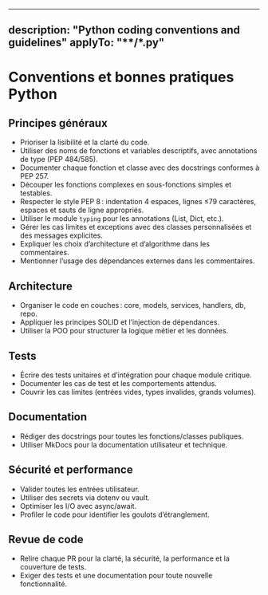 <!-- Based on: https://raw.githubusercontent.com/github/awesome-copilot/main/instructions/python.instructions.md -->
---
description: "Python coding conventions and guidelines"
applyTo: "**/*.py"
---
# Conventions et bonnes pratiques Python

## Principes généraux
- Prioriser la lisibilité et la clarté du code.
- Utiliser des noms de fonctions et variables descriptifs, avec annotations de type (PEP 484/585).
- Documenter chaque fonction et classe avec des docstrings conformes à PEP 257.
- Découper les fonctions complexes en sous-fonctions simples et testables.
- Respecter le style PEP 8 : indentation 4 espaces, lignes ≤79 caractères, espaces et sauts de ligne appropriés.
- Utiliser le module `typing` pour les annotations (List, Dict, etc.).
- Gérer les cas limites et exceptions avec des classes personnalisées et des messages explicites.
- Expliquer les choix d’architecture et d’algorithme dans les commentaires.
- Mentionner l’usage des dépendances externes dans les commentaires.

## Architecture
- Organiser le code en couches : core, models, services, handlers, db, repo.
- Appliquer les principes SOLID et l’injection de dépendances.
- Utiliser la POO pour structurer la logique métier et les données.

## Tests
- Écrire des tests unitaires et d’intégration pour chaque module critique.
- Documenter les cas de test et les comportements attendus.
- Couvrir les cas limites (entrées vides, types invalides, grands volumes).

## Documentation
- Rédiger des docstrings pour toutes les fonctions/classes publiques.
- Utiliser MkDocs pour la documentation utilisateur et technique.

## Sécurité et performance
- Valider toutes les entrées utilisateur.
- Utiliser des secrets via dotenv ou vault.
- Optimiser les I/O avec async/await.
- Profiler le code pour identifier les goulots d’étranglement.

## Revue de code
- Relire chaque PR pour la clarté, la sécurité, la performance et la couverture de tests.
- Exiger des tests et une documentation pour toute nouvelle fonctionnalité.
